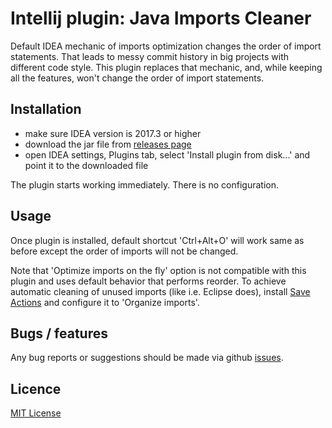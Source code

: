 # Intellij plugin: Java Imports Cleaner

Default IDEA mechanic of imports optimization changes the order of import statements. That leads to messy commit history in big projects with 
different code style. This plugin replaces that mechanic, and, while keeping all the features, won't change the order of import statements.
 
 ## Installation

 - make sure IDEA version is 2017.3 or higher  
 - download the jar file from [releases page](https://github.com/kincajou/intellij-plugin-imports-cleaner/releases)
 - open IDEA settings, Plugins tab, select 'Install plugin from disk...' and point it to the downloaded file
 
 The plugin starts working immediately. There is no configuration.
 
 ## Usage
 
 Once plugin is installed, default shortcut 'Ctrl+Alt+O' will work same as before except the order of imports will not be changed.
 
 Note that 'Optimize imports on the fly' option is not compatible with this plugin and uses default behavior that performs reorder. To achieve 
 automatic cleaning of unused imports (like i.e. Eclipse does), install [Save Actions](https://github.com/dubreuia/intellij-plugin-save-actions/) and 
 configure it to 'Organize imports'.
 
## Bugs / features

Any bug reports or suggestions should be made via github [issues](https://github.com/kincajou/intellij-plugin-imports-cleaner/issues). 
 
## Licence

[MIT License](LICENSE.txt)  
  
